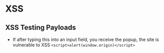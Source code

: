 # XSS

## XSS Testing Payloads
- If after typing this into an input field, you receive the popup, the site is vulnerable to XSS
`<script>alert(window.origin)</script>`
